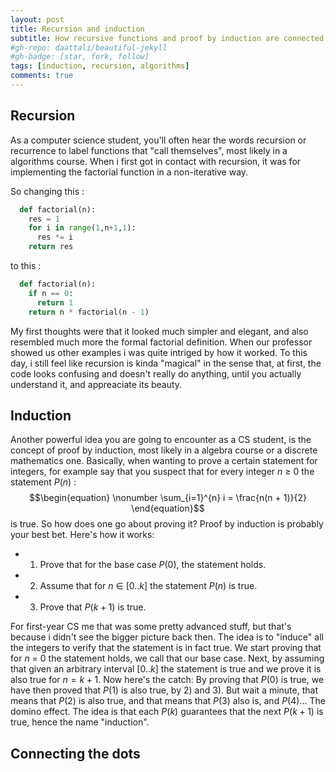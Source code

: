 ```yaml
---
layout: post
title: Recursion and induction
subtitle: How recursive functions and proof by induction are connected.
#gh-repo: daattali/beautiful-jekyll
#gh-badge: [star, fork, follow]
tags: [induction, recursion, algorithms]
comments: true
---
```

## Recursion
As a computer science student, you'll often hear the words recursion or recurrence to label functions that "call themselves", most likely in a algorithms course. When i first got in contact with recursion, it was for implementing the factorial function in a non-iterative way.

So changing this :

```python
  def factorial(n):
    res = 1
    for i in range(1,n+1,1):
      res *= i
    return res
```
to this :
```python
  def factorial(n):
    if n == 0:
      return 1
    return n * factorial(n - 1)
```
My first thoughts were that it looked much simpler and elegant, and also resembled much more the formal factorial definition.
When our professor showed us other examples i was quite intriged by how it worked. To this day, i still feel like recursion is kinda "magical" in the sense that, at first, the code looks confusing and doesn't really do anything, until you actually understand it, and appreaciate its beauty.

## Induction
Another powerful idea you are going to encounter as a CS student, is the concept of proof by induction, most likely in a algebra course or a discrete mathematics one.
Basically, when wanting to prove a certain statement for integers, for example say that you suspect that for every integer $n$ $\geq$ $0$ the statement $P(n)$ :
$$\begin{equation}
  \nonumber
  \sum_{i=1}^{n} i = \frac{n(n + 1)}{2}
\end{equation}$$ is true.
So how does one go about proving it? Proof by induction is probably your best bet. Here's how it works:

* 1) Prove that for the base case $P(0)$, the statement holds.
* 2) Assume that for $n$ $\in$ $[0..k]$ the statement $P(n)$ is true.
* 3) Prove that $P(k+1)$ is true.

For first-year CS me that was some pretty advanced stuff, but that's because i didn't see the bigger picture back then. The idea is to "induce" all the integers to verify that the statement is in fact true. We start proving that for $n$ $=$ $0$ the statement holds, we call that our base case. Next, by assuming that given an arbitrary interval $[0..k]$ the statement is true and we prove it is also true for $n = k + 1$. Now here's the catch: By proving that $P(0)$ is true, we have then proved that $P(1)$ is also true, by 2) and 3). But wait a minute, that means that $P(2)$ is also true, and that means that $P(3)$ also is, and $P(4)$... The domino effect. The idea is that each $P(k)$ guarantees that the next $P(k+1)$ is true, hence the name "induction".

## Connecting the dots
